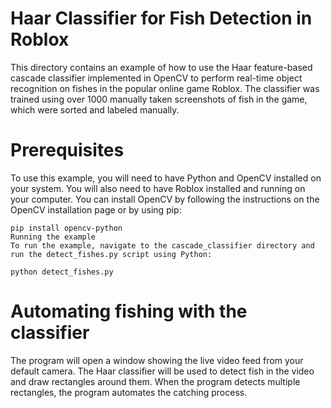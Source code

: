 # Haar Classifier for Fish Detection in Roblox
This directory contains an example of how to use the Haar feature-based cascade classifier implemented in OpenCV to perform real-time object recognition on fishes in the popular online game Roblox. The classifier was trained using over 1000 manually taken screenshots of fish in the game, which were sorted and labeled manually.

# Prerequisites
To use this example, you will need to have Python and OpenCV installed on your system. You will also need to have Roblox installed and running on your computer. You can install OpenCV by following the instructions on the OpenCV installation page or by using pip:

```
pip install opencv-python
Running the example
To run the example, navigate to the cascade_classifier directory and run the detect_fishes.py script using Python:

python detect_fishes.py
```


# Automating fishing with the classifier
The program will open a window showing the live video feed from your default camera. The Haar classifier will be used to detect fish in the video and draw rectangles around them. When the program detects multiple rectangles, the program automates the catching process.

